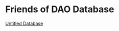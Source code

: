 # Friends of DAO Database

[Untitled Database](Friends%20of%20DAO%20Database%206e67a4b3a8314f52b71b9f6c6da55c05/Untitled%20Database%208dfede0220e048bdb785cf2065cbccdd.csv)